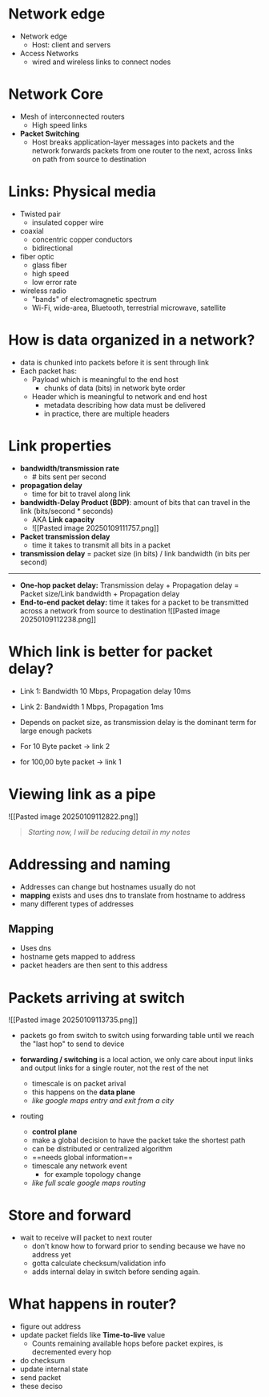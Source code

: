 # Network edge
- Network edge
	- Host: client and servers
- Access Networks
	- wired and wireless links to connect nodes
# Network Core
- Mesh of interconnected routers
	- High speed links
- **Packet Switching**
	- Host breaks application-layer messages into packets and the network forwards packets from one router to the next, across links on path from source to destination
# Links: Physical media
- Twisted pair
	- insulated copper wire
- coaxial
	- concentric copper conductors
	- bidirectional
- fiber optic
	- glass fiber
	- high speed
	- low error rate
- wireless radio
	- "bands" of electromagnetic spectrum
	- Wi-Fi, wide-area, Bluetooth, terrestrial microwave, satellite
# How is data organized in a network?
- data is chunked into packets before it is sent through link
- Each packet has:
	- Payload which is meaningful to the end host
		- chunks of data (bits) in network byte order
	- Header which is meaningful to network and end host
		-  metadata describing how data must be delivered
		-  in practice, there are multiple headers
# Link properties
- **bandwidth/transmission rate**
	- \# bits sent per second
- **propagation delay**
	- time for bit to travel along link
- **bandwidth-Delay Product (BDP)**: amount of bits that can travel in the link (bits/second * seconds)
	- AKA **Link capacity**
	- ![[Pasted image 20250109111757.png]]
- **Packet transmission delay**
	- time it takes to transmit all bits in a packet
- **transmission delay** = packet size (in bits) / link bandwidth (in bits per second)
---
- **One-hop packet delay:** Transmission delay + Propagation delay = Packet size/Link bandwidth + Propagation delay
- **End-to-end packet delay:** time it takes for a packet to be transmitted across a network from source to destination
![[Pasted image 20250109112238.png]]
# Which link is better for packet delay?
- Link 1: Bandwidth 10 Mbps, Propagation delay 10ms
- Link 2: Bandwidth 1 Mbps, Propagation 1ms

- Depends on packet size, as transmission delay is the dominant term for large enough packets
- For 10 Byte packet -> link 2
- for 100,00 byte packet -> link 1
# Viewing link as a pipe
![[Pasted image 20250109112822.png]]
> *Starting now, I will be reducing detail in my notes*
# Addressing and naming
- Addresses can change but hostnames usually do not
- **mapping** exists and uses dns to translate from hostname to address
- many different types of addresses
## Mapping
- Uses dns
- hostname gets mapped to address
- packet headers are then sent to this address
# Packets arriving at switch
![[Pasted image 20250109113735.png]]
- packets go from switch to switch using forwarding table until we reach the "last hop" to send to device

- **forwarding / switching** is a local action, we only care about input links and output links for a single router, not the rest of the net
	- timescale is on packet arival
	- this happens on the **data plane** 
	- *like google maps entry and exit from a city* 
- routing
	- **control plane**
	- make a global decision to have the packet take the shortest path
	- can be distributed or centralized algorithm
	- ==needs global information==
	- timescale any network event
		- for example topology change
	- *like full scale google maps routing*
# Store and forward
- wait to receive will packet to next router
	- don't know how to forward prior to sending because we have no address yet
	- gotta calculate checksum/validation info
	- adds internal delay in switch before sending again.
# What happens in router?
- figure out address
- update packet fields like **Time-to-live** value
	- Counts remaining available hops before packet expires, is decremented every hop
- do checksum
- update internal state
- send packet
- these deciso
